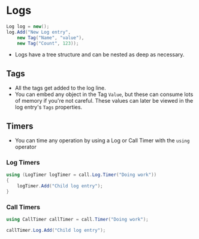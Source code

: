 # Logs

```csharp
Log log = new();
log.Add("New Log entry",
	new Tag("Name", "value"),
	new Tag("Count", 123));
```
* Logs have a tree structure and can be nested as deep as necessary.

## Tags

* All the tags get added to the log line.
* You can embed any object in the Tag `Value`, but these can consume lots of memory if you're not careful. These values can later be viewed in the log entry's `Tags` properties.

## Timers

* You can time any operation by using a Log or Call Timer with the `using` operator

### Log Timers

```csharp
using (LogTimer logTimer = call.Log.Timer("Doing work"))
{
    logTimer.Add("Child log entry");
}
```

### Call Timers

```csharp
using CallTimer callTimer = call.Timer("Doing work");

callTimer.Log.Add("Child log entry");
```
